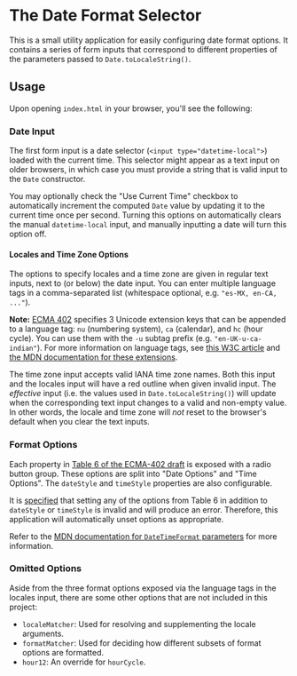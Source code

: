 # The Date Format Selector

This is a small utility application for easily configuring date format options.
It contains a series of form inputs that correspond to different properties of the parameters passed to `Date.toLocaleString()`.

## Usage

Upon opening `index.html` in your browser, you'll see the following:

### Date Input

The first form input is a date selector (`<input type="datetime-local">`) loaded with the current time.
This selector might appear as a text input on older browsers, in which case you must provide a string
that is valid input to the `Date` constructor.

You may optionally check the "Use Current Time" checkbox to automatically increment the computed `Date` value
by updating it to the current time once per second.
Turning this options on automatically clears the manual `datetime-local` input,
and manually inputting a date will turn this option off.

#### Locales and Time Zone Options

The options to specify locales and a time zone are given in regular text inputs, next to (or below) the date input.
You can enter multiple language tags in a comma-separated list (whitespace optional, e.g. `"es-MX, en-CA, ..."`).

**Note:** [ECMA 402](https://tc39.es/ecma402/#sec-intl.datetimeformat-internal-slots) specifies 3 Unicode extension keys
that can be appended to a language tag: `nu` (numbering system), `ca` (calendar), and `hc` (hour cycle).
You can use them with the `-u` subtag prefix (e.g. `"en-UK-u-ca-indian"`).
For more information on language tags, see [this W3C article](https://www.w3.org/International/articles/language-tags/#rfc)
and [the MDN documentation for these extensions](https://developer.mozilla.org/en-US/docs/Web/JavaScript/Reference/Global_Objects/Intl/DateTimeFormat/DateTimeFormat#parameters).

The time zone input accepts valid IANA time zone names.
Both this input and the locales input will have a red outline when given invalid input.
The _effective_ input (i.e. the values used in `Date.toLocaleString()`) will update when the corresponding text input
changes to a valid and non-empty value.
In other words, the locale and time zone will _not_ reset to the browser's default when you clear the text inputs.

### Format Options

Each property in [Table 6 of the ECMA-402 draft](https://tc39.es/ecma402/#table-datetimeformat-components) is
exposed with a radio button group.
These options are split into "Date Options" and "Time Options".
The `dateStyle` and `timeStyle` properties are also configurable.

It is [specified](https://tc39.es/ecma402/#sec-initializedatetimeformat) that setting any of the options from Table 6
in addition to `dateStyle` or `timeStyle` is invalid and will produce an error.
Therefore, this application will automatically unset options as appropriate.

Refer to the [MDN documentation for `DateTimeFormat` parameters](https://developer.mozilla.org/en-US/docs/Web/JavaScript/Reference/Global_Objects/Intl/DateTimeFormat/DateTimeFormat#parameters)
for more information.

### Omitted Options

Aside from the three format options exposed via the language tags in the locales input,
there are some other options that are not included in this project:

- `localeMatcher`: Used for resolving and supplementing the locale arguments.
- `formatMatcher`: Used for deciding how different subsets of format options are formatted.
- `hour12`: An override for `hourCycle`.
